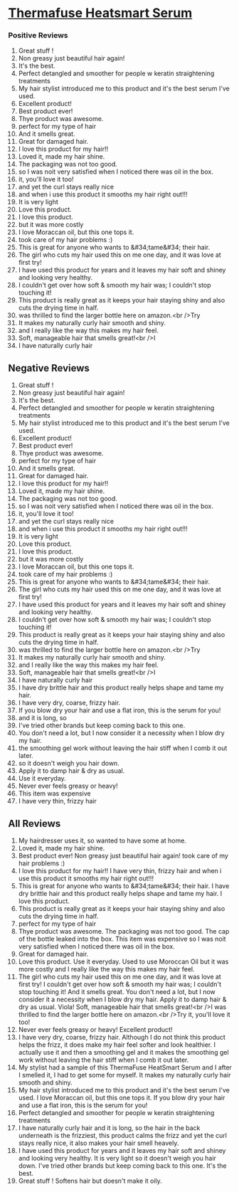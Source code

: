 # [Thermafuse Heatsmart Serum](https://products.checkmycream.com/products/Thermafuse-Heatsmart-Serum.html)

### Positive Reviews

<ol>
      <li>Great stuff !  </li>
      <li>Non greasy just beautiful hair again!</li>
      <li>It&#x27;s the best.</li>
      <li>Perfect detangled and smoother for people w keratin straightening treatments</li>
      <li>My hair stylist introduced me to this product and it&#x27;s the best serum I&#x27;ve used.</li>
      <li>Excellent product!</li>
      <li>Best product ever!</li>
      <li>Thye product was awesome.  </li>
      <li>perfect for my type of hair</li>
      <li>And it smells great.</li>
      <li>Great for damaged hair.</li>
      <li>I love this product for my hair!!</li>
      <li>Loved it, made my hair shine.</li>
      <li>The packaging was not too good.  </li>
      <li>so I was noit very satisfied when I noticed there was oil in the box.</li>
      <li>it, you&#x27;ll love it too!</li>
      <li>and yet the curl stays really nice</li>
      <li>and when i use this product it smooths my hair right out!!!</li>
      <li>It is very light</li>
      <li>Love this product.  </li>
      <li>I love this product.</li>
      <li>but it was more costly</li>
      <li>I love Moraccan oil, but this one tops it.</li>
      <li>took care of my hair problems :)</li>
      <li>This is great for anyone who wants to &amp;#34;tame&amp;#34; their hair.</li>
      <li>The girl who cuts my hair used this on me one day, and it was love at first try!</li>
      <li>I have used this product for years and it leaves my hair soft and shiney and looking very healthy.  </li>
      <li>I couldn&#x27;t get over how soft &amp; smooth my hair was; I couldn&#x27;t stop touching it!</li>
      <li>This product is really great as it keeps your hair staying shiny and also cuts the drying time in half.</li>
      <li>was thrilled to find the larger bottle here on amazon.&lt;br /&gt;Try</li>
      <li>It makes my naturally curly hair smooth and shiny.</li>
      <li>and I really like the way this makes my hair feel.</li>
      <li>Soft, manageable hair that smells great!&lt;br /&gt;I</li>
      <li>I have naturally curly hair</li>
</ol>


<h2>Negative Reviews</h2>
<ol>
<li> Great stuff !  </li>
<li> Non greasy just beautiful hair again!</li>
<li> It&#x27;s the best.</li>
<li> Perfect detangled and smoother for people w keratin straightening treatments</li>
<li> My hair stylist introduced me to this product and it&#x27;s the best serum I&#x27;ve used.</li>
<li> Excellent product!</li>
<li> Best product ever!</li>
<li> Thye product was awesome.  </li>
<li> perfect for my type of hair</li>
<li> And it smells great.</li>
<li> Great for damaged hair.</li>
<li> I love this product for my hair!!</li>
<li> Loved it, made my hair shine.</li>
<li> The packaging was not too good.  </li>
<li> so I was noit very satisfied when I noticed there was oil in the box.</li>
<li> it, you&#x27;ll love it too!</li>
<li> and yet the curl stays really nice</li>
<li> and when i use this product it smooths my hair right out!!!</li>
<li> It is very light</li>
<li> Love this product.  </li>
<li> I love this product.</li>
<li> but it was more costly</li>
<li> I love Moraccan oil, but this one tops it.</li>
<li> took care of my hair problems :)</li>
<li> This is great for anyone who wants to &amp;#34;tame&amp;#34; their hair.</li>
<li> The girl who cuts my hair used this on me one day, and it was love at first try!</li>
<li> I have used this product for years and it leaves my hair soft and shiney and looking very healthy.  </li>
<li> I couldn&#x27;t get over how soft &amp; smooth my hair was; I couldn&#x27;t stop touching it!</li>
<li> This product is really great as it keeps your hair staying shiny and also cuts the drying time in half.</li>
<li> was thrilled to find the larger bottle here on amazon.&lt;br /&gt;Try</li>
<li> It makes my naturally curly hair smooth and shiny.</li>
<li> and I really like the way this makes my hair feel.</li>
<li> Soft, manageable hair that smells great!&lt;br /&gt;I</li>
<li> I have naturally curly hair</li>
<li> I have dry brittle hair and this product really helps shape and tame my hair.</li>
<li> I have very dry, coarse, frizzy hair.  </li>
<li> If you blow dry your hair and use a flat iron, this is the serum for you!</li>
<li> and it is long, so</li>
<li> I&#x27;ve tried other brands but keep coming back to this one.  </li>
<li> You don&#x27;t need a lot, but I now consider it a necessity when I blow dry my hair.</li>
<li> the smoothing gel work without leaving the hair stiff when I comb it out later.</li>
<li> so it doesn&#x27;t weigh you hair down.  </li>
<li> Apply it to damp hair &amp; dry as usual.</li>
<li> Use it everyday.  </li>
<li> Never ever feels greasy or heavy!</li>
<li> This item was expensive</li>
<li> I have very thin, frizzy hair</li>
</ol>

<h2>All Reviews</h2>

<ol>
    <li> My hairdresser uses it, so wanted to have some at home.</li>
    <li> Loved it, made my hair shine.</li>
    <li> Best product ever! Non greasy just beautiful hair again! took care of my hair problems :)</li>
    <li> I love this product for my hair!! I have very thin, frizzy hair and when i use this product it smooths my hair right out!!!</li>
    <li> This is great for anyone who wants to &amp;#34;tame&amp;#34; their hair. I have dry brittle hair and this product really helps shape and tame my hair. I love this product.</li>
    <li> This product is really great as it keeps your hair staying shiny and also cuts the drying time in half.</li>
    <li> perfect for my type of hair</li>
    <li> Thye product was awesome.  The packaging was not too good.  The cap of the bottle leaked into the box.  This item was expensive so I was noit very satisfied when I noticed there was oil in the box.</li>
    <li> Great for damaged hair.</li>
    <li> Love this product.  Use it everyday.  Used to use Moroccan Oil but it was more costly and I really like the way this makes my hair feel.</li>
    <li> The girl who cuts my hair used this on me one day, and it was love at first try! I couldn&#x27;t get over how soft &amp; smooth my hair was; I couldn&#x27;t stop touching it! And it smells great. You don&#x27;t need a lot, but I now consider it a necessity when I blow dry my hair. Apply it to damp hair &amp; dry as usual. Viola! Soft, manageable hair that smells great!&lt;br /&gt;I was thrilled to find the larger bottle here on amazon.&lt;br /&gt;Try it, you&#x27;ll love it too!</li>
    <li> Never ever feels greasy or heavy! Excellent product!</li>
    <li> I have very dry, coarse, frizzy hair.  Although I do not think this product helps the frizz, it does make my hair feel softer and look healthier.  I actually use it and then a smoothing gel and it makes the smoothing gel work without leaving the hair stiff when I comb it out later.</li>
    <li> My stylist had a sample of this ThermaFuse HeatSmart Serum and I after I smelled it, I had to get some for myself. It makes my naturally curly hair smooth and shiny.</li>
    <li> My hair stylist introduced me to this product and it&#x27;s the best serum I&#x27;ve used. I love Moraccan oil, but this one tops it. If you blow dry your hair and use a flat iron, this is the serum for you!</li>
    <li> Perfect detangled and smoother for people w keratin straightening treatments</li>
    <li> I have naturally curly hair and it is long, so the hair in the back underneath is the frizziest, this product calms the frizz and yet the curl stays really nice, it also makes your hair smell heavely.</li>
    <li> I have used this product for years and it leaves my hair soft and shiney and looking very healthy.  It is very light so it doesn&#x27;t weigh you hair down.  I&#x27;ve tried other brands but keep coming back to this one.  It&#x27;s the best.</li>
    <li> Great stuff !  Softens hair but doesn&#x27;t make it oily.</li>
</ol>





